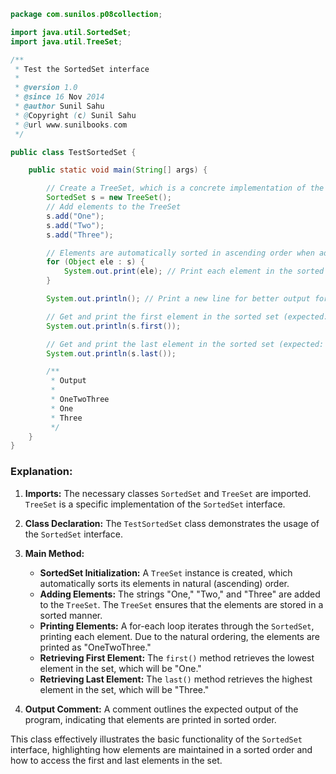 
```java
package com.sunilos.p08collection;

import java.util.SortedSet;
import java.util.TreeSet;

/**
 * Test the SortedSet interface
 * 
 * @version 1.0
 * @since 16 Nov 2014
 * @author Sunil Sahu
 * @Copyright (c) Sunil Sahu
 * @url www.sunilbooks.com
 */

public class TestSortedSet {

    public static void main(String[] args) {

        // Create a TreeSet, which is a concrete implementation of the SortedSet interface
        SortedSet s = new TreeSet();
        // Add elements to the TreeSet
        s.add("One");
        s.add("Two");
        s.add("Three");

        // Elements are automatically sorted in ascending order when added
        for (Object ele : s) {
            System.out.print(ele); // Print each element in the sorted set
        }

        System.out.println(); // Print a new line for better output formatting

        // Get and print the first element in the sorted set (expected: "One")
        System.out.println(s.first());

        // Get and print the last element in the sorted set (expected: "Three")
        System.out.println(s.last());

        /**
         * Output
         * 
         * OneTwoThree
         * One
         * Three
         */
    }
}
```

### Explanation:

1. **Imports:** The necessary classes `SortedSet` and `TreeSet` are imported. `TreeSet` is a specific implementation of the `SortedSet` interface.

2. **Class Declaration:** The `TestSortedSet` class demonstrates the usage of the `SortedSet` interface.

3. **Main Method:**
   - **SortedSet Initialization:** A `TreeSet` instance is created, which automatically sorts its elements in natural (ascending) order.
   - **Adding Elements:** The strings "One," "Two," and "Three" are added to the `TreeSet`. The `TreeSet` ensures that the elements are stored in a sorted manner.
   - **Printing Elements:** A for-each loop iterates through the `SortedSet`, printing each element. Due to the natural ordering, the elements are printed as "OneTwoThree."
   - **Retrieving First Element:** The `first()` method retrieves the lowest element in the set, which will be "One."
   - **Retrieving Last Element:** The `last()` method retrieves the highest element in the set, which will be "Three."

4. **Output Comment:** A comment outlines the expected output of the program, indicating that elements are printed in sorted order. 

This class effectively illustrates the basic functionality of the `SortedSet` interface, highlighting how elements are maintained in a sorted order and how to access the first and last elements in the set.
